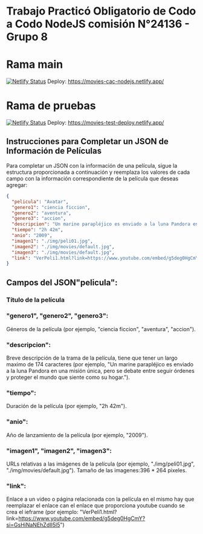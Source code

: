 # Trabajo Practicó Obligatorio de Codo a Codo NodeJS comisión N°24136 - Grupo 8

# Rama main
[![Netlify Status](https://api.netlify.com/api/v1/badges/f946157f-5c70-4802-9641-7f88de3b9801/deploy-status)](https://app.netlify.com/sites/movies-cac-nodejs/deploys)
Deploy: https://movies-cac-nodejs.netlify.app/

# Rama de pruebas
[![Netlify Status](https://api.netlify.com/api/v1/badges/3e040267-c217-4733-8e64-1f69b5b011b1/deploy-status)](https://app.netlify.com/sites/movies-test-deploy/deploys)
Deploy: https://movies-test-deploy.netlify.app/


## Instrucciones para Completar un JSON de Información de Películas

Para completar un JSON con la información de una película, sigue la estructura proporcionada a continuación y reemplaza los valores de cada campo con la información correspondiente de la película que deseas agregar:

```json
{
  "pelicula": "Avatar",
  "genero1": "ciencia ficcion",
  "genero2": "aventura",
  "genero3": "accion",
  "descripcion": "Un marine parapléjico es enviado a la luna Pandora en una misión única, pero se debate entre seguir órdenes y proteger el mundo que siente como su hogar.",
  "tiempo": "2h 42m",
  "anio": "2009",
  "imagen1": "./img/peli01.jpg",
  "imagen2": "./img/movies/default.jpg",
  "imagen3": "./img/movies/default.jpg",
  "link": "VerPeli1.html?link=https://www.youtube.com/embed/g5deg0HgCmY?si=GsHiNaNEhZdII5l5"
}
```

## Campos del JSON"pelicula":

### Título de la película

### "genero1", "genero2", "genero3": 
Géneros de la película (por ejemplo, "ciencia ficcion", "aventura", "accion").

### "descripcion": 
Breve descripción de la trama de la película, tiene que tener un largo maximo de 174 caracteres (por ejemplo, "Un marine parapléjico es enviado a la luna Pandora en una misión única, pero se debate entre seguir órdenes y proteger el mundo que siente como su hogar.").

### "tiempo": 
Duración de la película (por ejemplo, "2h 42m").

### "anio": 
Año de lanzamiento de la película (por ejemplo, "2009").

### "imagen1", "imagen2", "imagen3": 
URLs relativas a las imágenes de la película (por ejemplo, "./img/peli01.jpg", "./img/movies/default.jpg").
Tamaño de las imagenes:396 * 264 pixeles.

### "link": 
Enlace a un video o página relacionada con la película en el mismo hay que reemplazar el enlace can el enlace que proporciona youtube cuando se crea el ieframe (por ejemplo: "VerPeli1.html?link=https://www.youtube.com/embed/g5deg0HgCmY?si=GsHiNaNEhZdII5l5")
